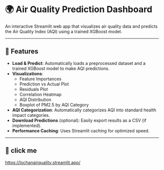 # 🌍 Air Quality Prediction Dashboard

An interactive Streamlit web app that visualizes air quality data and predicts the Air Quality Index (AQI) using a trained XGBoost model.

---

## 🚀 Features

- **Load & Predict**: Automatically loads a preprocessed dataset and a trained XGBoost model to make AQI predictions.
- **Visualizations**:
  - Feature Importances
  - Prediction vs Actual Plot
  - Residuals Plot
  - Correlation Heatmap
  - AQI Distribution
  - Boxplot of PM2.5 by AQI Category
- **AQI Categorization**: Automatically categorizes AQI into standard health impact categories.
- **Download Predictions** (optional): Easily export results as a CSV (if implemented).
- **Performance Caching**: Uses Streamlit caching for optimized speed.

---

## 📁 click me

https://lochanairquality.streamlit.app/
